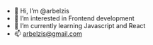- 👋 Hi, I’m @arbelzis
- 👀 I’m interested in Frontend development
- 🌱 I’m currently learning Javascript and React 
- 📫 arbelzis@gmail.com

<!---
arbelzis/arbelzis is a ✨ special ✨ repository because its `README.md` (this file) appears on your GitHub profile.
You can click the Preview link to take a look at your changes.
--->
